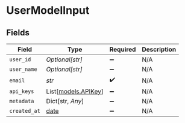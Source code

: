 # UserModelInput


## Fields

| Field                                                                | Type                                                                 | Required                                                             | Description                                                          |
| -------------------------------------------------------------------- | -------------------------------------------------------------------- | -------------------------------------------------------------------- | -------------------------------------------------------------------- |
| `user_id`                                                            | *Optional[str]*                                                      | :heavy_minus_sign:                                                   | N/A                                                                  |
| `user_name`                                                          | *Optional[str]*                                                      | :heavy_minus_sign:                                                   | N/A                                                                  |
| `email`                                                              | *str*                                                                | :heavy_check_mark:                                                   | N/A                                                                  |
| `api_keys`                                                           | List[[models.APIKey](../models/apikey.md)]                           | :heavy_minus_sign:                                                   | N/A                                                                  |
| `metadata`                                                           | Dict[str, *Any*]                                                     | :heavy_minus_sign:                                                   | N/A                                                                  |
| `created_at`                                                         | [date](https://docs.python.org/3/library/datetime.html#date-objects) | :heavy_minus_sign:                                                   | N/A                                                                  |